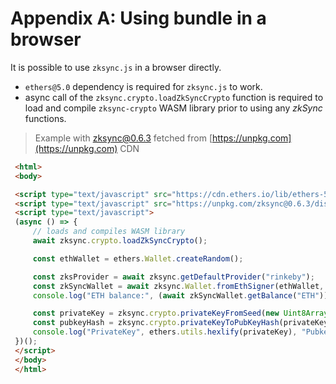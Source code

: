 # Appendix A: Using bundle in a browser

It is possible to use `zksync.js` in a browser directly.

* `ethers@5.0` dependency is required for `zksync.js` to work.
* async call of the `zksync.crypto.loadZkSyncCrypto` function is required
to load and compile `zksync-crypto` WASM library prior to using any *zkSync* functions.

> Example with zksync@0.6.3 fetched from [https://unpkg.com](https://unpkg.com) CDN

```html
 <html>
 <body>

 <script type="text/javascript" src="https://cdn.ethers.io/lib/ethers-5.0.umd.min.js"></script>
 <script type="text/javascript" src="https://unpkg.com/zksync@0.6.3/dist/main.js"></script>
 <script type="text/javascript">
 (async () => {
     // loads and compiles WASM library
     await zksync.crypto.loadZkSyncCrypto();

     const ethWallet = ethers.Wallet.createRandom();

     const zksProvider = await zksync.getDefaultProvider("rinkeby");
     const zkSyncWallet = await zksync.Wallet.fromEthSigner(ethWallet, zksProvider);
     console.log("ETH balance:", (await zkSyncWallet.getBalance("ETH")).toString());

     const privateKey = zksync.crypto.privateKeyFromSeed(new Uint8Array(32));
     const pubkeyHash = zksync.crypto.privateKeyToPubKeyHash(privateKey);
     console.log("PrivateKey", ethers.utils.hexlify(privateKey), "PubkeyHash", pubkeyHash);
 })();
 </script>
 </body>
 </html>
```
